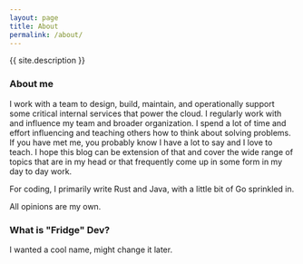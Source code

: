 ```yaml
---
layout: page
title: About
permalink: /about/
---
```


{{ site.description }}

### About me

I work with a team to design, build, maintain, and operationally support some critical internal services that power the cloud. I regularly work with and influence my team and broader organization. I spend a lot of time and effort influencing and teaching others how to think about solving problems. If you have met me, you probably know I have a lot to say and I love to teach. I hope this blog can be extension of that and cover the wide range of topics that are in my head or that frequently come up in some form in my day to day work.

For coding, I primarily write Rust and Java, with a little bit of Go sprinkled in.

All opinions are my own.

### What is "Fridge" Dev?

I wanted a cool name, might change it later.
